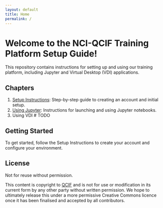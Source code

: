 ```yaml
---
layout: default
title: Home
permalink: /
---
```


# Welcome to the NCI-QCIF Training Platform Setup Guide! 

This repository contains instructions for setting up and using our training platform, including Jupyter and Virtual Desktop (VDI) applications.

## Chapters
1. [Setup Instructions](https://qcif-training.github.io/nci-training-setup/setup): Step-by-step guide to creating an account and initial setup.
1. [Using Jupyter](https://qcif-training.github.io/nci-training-setup/jupyterlab): Instructions for launching and using Jupyter notebooks.
1. Using VDI # TODO

## Getting Started
To get started, follow the Setup Instructions to create your account and configure your environment.

## License

Not for reuse without permission.

This content is copyright to [QCIF](https://qcif.edu.au/) and is not for use or modification in its current form by any other party without written permission. We hope to ultimately release this under a more permissive Creative Commons licence once it has been finalised and accepted by all contributors.
